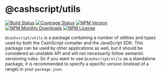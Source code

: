 # @cashscript/utils

[![Build Status](https://travis-ci.org/CashScript/cashscript.svg)](https://travis-ci.org/CashScript/cashscript)
[![Coverage Status](https://img.shields.io/codecov/c/github/CashScript/cashscript.svg)](https://codecov.io/gh/CashScript/cashscript)
[![NPM Version](https://img.shields.io/npm/v/@cashscript/utils.svg)](https://www.npmjs.com/package/@cashscript/utils)
[![NPM Monthly Downloads](https://img.shields.io/npm/dm/@cashscript/utils.svg)](hhttps://www.npmjs.com/package/@cashscript/utils)
[![NPM License](https://img.shields.io/npm/l/@cashscript/utils.svg)](https://www.npmjs.com/package/@cashscript/utils)

`@cashscript/utils` is a package containing a number of utilities and types used by both the CashScript compiler and the JavaScript SDK. This package can be used by other applications as well, but it should be considered an unstable API and will not necessarily follow semantic versioning rules. So if you want to use `@cashscript/utils` as a standalone package, it is recommended to specify a specific version (instead of a range) in your `package.json`.
